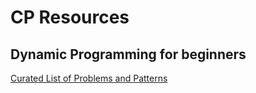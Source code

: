 # CP Resources

## Dynamic Programming for beginners
[Curated List of Problems and Patterns](https://leetcode.com/discuss/general-discussion/458695/Dynamic-Programming-Patterns)
